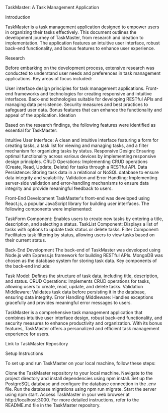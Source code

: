 TaskMaster: A Task Management Application

Introduction

TaskMaster is a task management application designed to empower users in organizing their tasks effectively. This document outlines the development journey of TaskMaster, from research and ideation to implementation. The application features an intuitive user interface, robust back-end functionality, and bonus features to enhance user experience.

Research

Before embarking on the development process, extensive research was conducted to understand user needs and preferences in task management applications. Key areas of focus included:

User interface design principles for task management applications.
Front-end frameworks and technologies for creating responsive and intuitive interfaces.
Back-end technologies suitable for developing RESTful APIs and managing data persistence.
Security measures and best practices to safeguard user data.
Bonus features that can enhance the functionality and appeal of the application.
Ideation

Based on the research findings, the following features were identified as essential for TaskMaster:

Intuitive User Interface: A clean and intuitive interface featuring a form for creating tasks, a task list for viewing and managing tasks, and a filter mechanism for organizing tasks by status.
Responsive Design: Ensuring optimal functionality across various devices by implementing responsive design principles.
CRUD Operations: Implementing CRUD operations (Create, Read, Update, Delete) for tasks through a RESTful API.
Data Persistence: Storing task data in a relational or NoSQL database to ensure data integrity and scalability.
Validation and Error Handling: Implementing server-side validation and error-handling mechanisms to ensure data integrity and provide meaningful feedback to users.


Front-End Development
TaskMaster's front-end was developed using React.js, a popular JavaScript library for building user interfaces. The following components were implemented:

TaskForm Component: Enables users to create new tasks by entering a title, description, and selecting a status.
TaskList Component: Displays a list of tasks with options to update task status or delete tasks.
Filter Component: Facilitates task filtering by status, allowing users to view tasks based on their current status.

Back-End Development
The back-end of TaskMaster was developed using Node.js with Express.js framework for building RESTful APIs. MongoDB was chosen as the database system for storing task data. Key components of the back-end include:

Task Model: Defines the structure of task data, including title, description, and status.
CRUD Operations: Implements CRUD operations for tasks, allowing users to create, read, update, and delete tasks.
Validation Middleware: Validates task data before persisting it in the database, ensuring data integrity.
Error Handling Middleware: Handles exceptions gracefully and provides meaningful error messages to users.


TaskMaster is a comprehensive task management application that combines intuitive user interface design, robust back-end functionality, and security measures to enhance productivity and organization. With its bonus features, TaskMaster offers a personalized and efficient task management experience for users.

Link to TaskMaster Repository

Setup Instructions

To set up and run TaskMaster on your local machine, follow these steps:

Clone the TaskMaster repository to your local machine.
Navigate to the project directory and install dependencies using npm install.
Set up the PostgreSQL database and configure the database connection in the .env file.
Run the database migrations using npm run migrate.
Start the server using npm start.
Access TaskMaster in your web browser at http://localhost:3000.
For more detailed instructions, refer to the README.md file in the TaskMaster repository.





